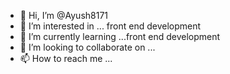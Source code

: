 - 👋 Hi, I’m @Ayush8171
- 👀 I’m interested in ... front end development
- 🌱 I’m currently learning ...front end development
- 💞️ I’m looking to collaborate on ...
- 📫 How to reach me ...

<!---
Ayush8171/Ayush8171 is a ✨ special ✨ repository because its `README.md` (this file) appears on your GitHub profile.
You can click the Preview link to take a look at your changes.
--->
